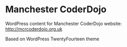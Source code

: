 # Manchester CoderDojo

WordPress content for Manchester CoderDojo website: http://mcrcoderdojo.org.uk

Based on WordPress TwentyFourteen theme
